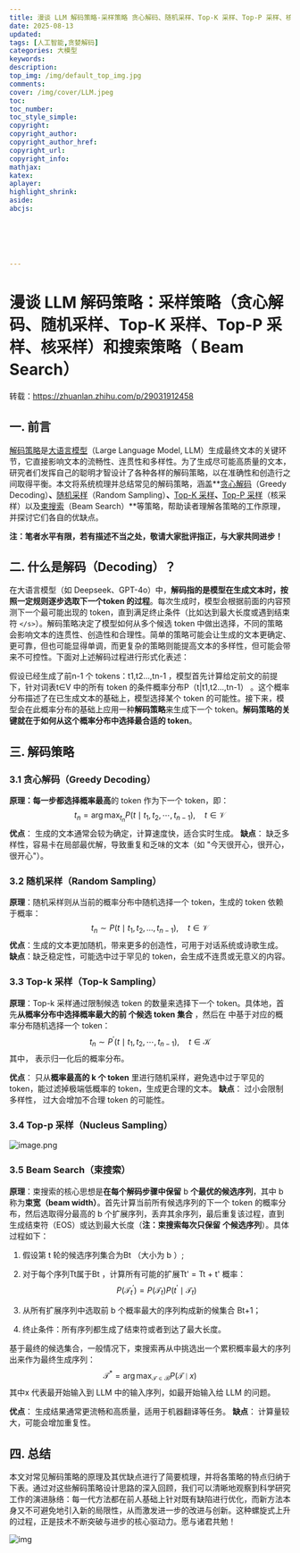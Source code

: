 ```yaml
---
title: 漫谈 LLM 解码策略-采样策略 贪心解码、随机采样、Top-K 采样、Top-P 采样、核采样 和搜索策略Beam Search
date: 2025-08-13
updated:
tags: [人工智能,贪婪解码]
categories: 大模型
keywords:
description:
top_img: /img/default_top_img.jpg
comments:
cover: /img/cover/LLM.jpeg
toc:
toc_number:
toc_style_simple:
copyright:
copyright_author:
copyright_author_href:
copyright_url:
copyright_info:
mathjax:
katex:
aplayer:
highlight_shrink:
aside:
abcjs:






---
```




# 漫谈 LLM 解码策略：采样策略（贪心解码、随机采样、Top-K 采样、Top-P 采样、核采样）和搜索策略（ Beam Search）

转载：https://zhuanlan.zhihu.com/p/29031912458

## 一. 前言

[解码策略](https://zhida.zhihu.com/search?content_id=254828805&content_type=Article&match_order=1&q=解码策略&zhida_source=entity)是[大语言模型](https://zhida.zhihu.com/search?content_id=254828805&content_type=Article&match_order=1&q=大语言模型&zhida_source=entity)（Large Language Model, LLM）生成最终文本的关键环节，它直接影响文本的流畅性、连贯性和多样性。为了生成尽可能高质量的文本，研究者们发挥自己的聪明才智设计了各种各样的解码策略，以在准确性和创造行之间取得平衡。本文将系统梳理并总结常见的解码策略，涵盖**[贪心解码](https://zhida.zhihu.com/search?content_id=254828805&content_type=Article&match_order=1&q=贪心解码&zhida_source=entity)（Greedy Decoding）**、**[随机采样](https://zhida.zhihu.com/search?content_id=254828805&content_type=Article&match_order=1&q=随机采样&zhida_source=entity)（Random Sampling）**、**[Top-K 采样](https://zhida.zhihu.com/search?content_id=254828805&content_type=Article&match_order=1&q=Top-K+采样&zhida_source=entity)**、**[Top-P 采样](https://zhida.zhihu.com/search?content_id=254828805&content_type=Article&match_order=1&q=Top-P+采样&zhida_source=entity)（核采样）以及[束搜索](https://zhida.zhihu.com/search?content_id=254828805&content_type=Article&match_order=1&q=束搜索&zhida_source=entity)（Beam Search）**等策略，帮助读者理解各策略的工作原理，并探讨它们各自的优缺点。

**注：笔者水平有限，若有描述不当之处，敬请大家批评指正，与大家共同进步！**

## 二. 什么是解码（Decoding）？

在大语言模型（如 Deepseek、GPT-4o）中，**解码指的是模型在生成文本时，按照一定规则逐步选取下一个token 的过程**。每次生成时，模型会根据前面的内容预测下一个最可能出现的 token，直到满足终止条件（比如达到最大长度或遇到结束符 `</s>`）。解码策略决定了模型如何从多个候选 token 中做出选择，不同的策略会影响文本的连贯性、创造性和合理性。简单的策略可能会让生成的文本更确定、更可靠，但也可能显得单调，而更复杂的策略则能提高文本的多样性，但可能会带来不可控性。下面对上述解码过程进行形式化表述：

假设已经生成了前n-1 个 tokens：t1,t2...,tn-1 ，模型首先计算给定前文的前提下，针对词表t∈V 中的所有 token 的条件概率分布P（t|t1,t2...,tn-1） 。这个概率分布描述了在已生成文本的基础上，模型选择某个 token 的可能性。接下来，模型会在此概率分布的基础上应用一种**解码策略**来生成下一个 token。**解码策略的关键就在于如何从这个概率分布中选择最合适的 token**。

## 三. 解码策略

### 3.1 贪心解码（Greedy Decoding）

**原理：**每一步都选择**概率最高**的 token 作为下一个 token，即：
$$
t_{n} = \arg\max_{t_{n}} P\left(t \mid t_{1}, t_{2}, \cdots, t_{n-1}\right), \quad t \in \mathcal{V}
$$
**优点**： 生成的文本通常会较为确定，计算速度快，适合实时生成。
**缺点**： 缺乏多样性，容易卡在局部最优解，导致重复和乏味的文本（如 "今天很开心，很开心，很开心"）。

### 3.2 随机采样（Random Sampling）

**原理**：随机采样则从当前的概率分布中随机选择一个 token，生成的 token  依赖于概率：
$$
t_{n} \sim P(t \mid t_{1}, t_{2}, \dots, t_{n-1}), \quad t \in \mathcal{V}
$$
**优点**：生成的文本更加随机，带来更多的创造性，可用于对话系统或诗歌生成。
**缺点**：缺乏稳定性，可能选中过于罕见的 token，会生成不连贯或无意义的内容。

### 3.3 Top-k 采样（Top-k Sampling）

**原理**：Top-k 采样通过限制候选 token 的数量来选择下一个 token。具体地，首先**从概率分布中选择概率最大的前 个候选 token 集合** ，然后在 中基于对应的概率分布随机选择一个 token：
$$
t_{n} \sim P^{\prime}\left(t \mid t_{1}, t_{2}, \cdots, t_{n-1}\right), \quad t \in \mathcal{K}
$$
其中， 表示归一化后的概率分布。

**优点**： 只从**概率最高的 k 个 token** 里进行随机采样，避免选中过于罕见的 token，能过滤掉极端低概率的 token，生成更合理的文本。
**缺点**： 过小会限制多样性， 过大会增加不合理 token 的可能性。

### 3.4 Top-p 采样（Nucleus Sampling）

![image.png](https://s2.loli.net/2025/08/13/wr1Og6QqjtZLnH8.png)

### 3.5 Beam Search（束搜索）

**原理**：束搜索的核心思想是**在每个解码步骤中保留** b **个最优的候选序列**，其中 b 称为**束宽（beam width）**。首先计算当前所有候选序列的下一个 token 的概率分布，然后选取得分最高的 b 个扩展序列，丢弃其余序列，最后重复该过程，直到生成结束符（EOS）或达到最大长度（**注：束搜索每次只保留** **个候选序列**）。具体过程如下：

1. 假设第 t 轮的候选序列集合为Bt （大小为 b ）;

2. 对于每个序列Tt属于Bt ，计算所有可能的扩展Tt' = Tt + t' 概率： 
   $$
   P\left(\mathcal{T}_{t}^{\prime}\right) = P\left(\mathcal{T}_{t}\right) P\left(t^{\prime} \mid \mathcal{T}_{t}\right)
   $$
   

3. 从所有扩展序列中选取前 b 个概率最大的序列构成新的候集合 Bt+1；

4. 终止条件：所有序列都生成了结束符或者到达了最大长度。

基于最终的候选集合，一般情况下，束搜索再从中挑选出一个累积概率最大的序列出来作为最终生成序列：
$$
\mathcal{T}^{*} = \arg\max_{\mathcal{T} \in \mathcal{B}} P(\mathcal{T} \mid x)
$$
其中x 代表最开始输入到 LLM 中的输入序列，如最开始输入给 LLM 的问题。

**优点**： 生成结果通常更流畅和高质量，适用于机器翻译等任务。
**缺点**： 计算量较大，可能会增加重复性。

## 四. 总结

本文对常见解码策略的原理及其优缺点进行了简要梳理，并将各策略的特点归纳于下表。通过对这些解码策略设计思路的深入回顾，我们可以清晰地观察到科学研究工作的演进脉络：每一代方法都在前人基础上针对既有缺陷进行优化，而新方法本身又不可避免地引入新的局限性，从而激发进一步的改进与创新。这种螺旋式上升的过程，正是技术不断突破与进步的核心驱动力。愿与诸君共勉！

![img](https://pic4.zhimg.com/v2-a499384ab801a6dfb94ae53566080883_1440w.jpg)